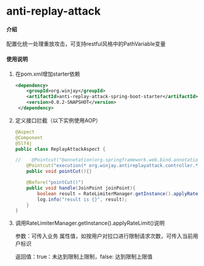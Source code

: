 # anti-replay-attack

#### 介绍
配置化统一处理重放攻击，可支持restful风格中的PathVariable变量



#### 使用说明

1. 在pom.xml增加starter依赖

   ```xml
   <dependency>
       <groupId>org.winjay</groupId>
       <artifactId>anti-replay-attack-spring-boot-starter</artifactId>
       <version>0.0.2-SNAPSHOT</version>
    </dependency>
   ```

2. 定义接口拦截（以下实例使用AOP）

   ```java
   @Aspect
   @Component
   @Slf4j
   public class ReplayAttackAspect {
   
   //    @Pointcut("@annotation(org.springframework.web.bind.annotation.RestController)")
       @Pointcut("execution(* org.winjay.antireplayattack.controller.*.*(..))")
       public void pointCut(){}
   
       @Before("pointCut()")
       public void handle(JoinPoint joinPoint){
           boolean result = RateLimiterManager.getInstance().applyRateLimit("userid", "123");
           log.info("result is {}", result);
       }
   }
   ```

   

3. 调用RateLimiterManager.getInstance().applyRateLimit()说明

   参数：可传入业务 属性值，如按用户对拉口进行限制请求次数，可传入当前用户标识

   返回值：true：未达到限制上限制，false: 达到限制上限值
